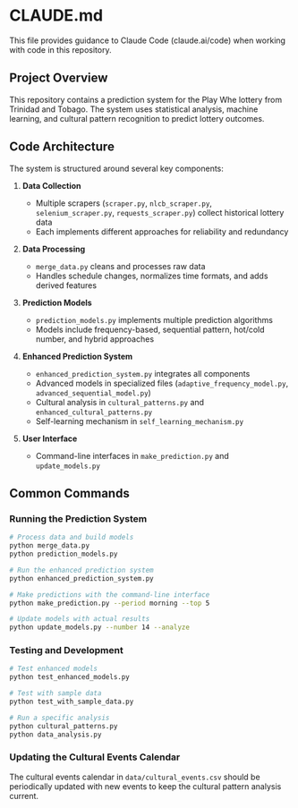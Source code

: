 # CLAUDE.md

This file provides guidance to Claude Code (claude.ai/code) when working with code in this repository.

## Project Overview

This repository contains a prediction system for the Play Whe lottery from Trinidad and Tobago. The system uses statistical analysis, machine learning, and cultural pattern recognition to predict lottery outcomes.

## Code Architecture

The system is structured around several key components:

1. **Data Collection**
   - Multiple scrapers (`scraper.py`, `nlcb_scraper.py`, `selenium_scraper.py`, `requests_scraper.py`) collect historical lottery data
   - Each implements different approaches for reliability and redundancy

2. **Data Processing**
   - `merge_data.py` cleans and processes raw data
   - Handles schedule changes, normalizes time formats, and adds derived features

3. **Prediction Models**
   - `prediction_models.py` implements multiple prediction algorithms
   - Models include frequency-based, sequential pattern, hot/cold number, and hybrid approaches

4. **Enhanced Prediction System**
   - `enhanced_prediction_system.py` integrates all components
   - Advanced models in specialized files (`adaptive_frequency_model.py`, `advanced_sequential_model.py`)
   - Cultural analysis in `cultural_patterns.py` and `enhanced_cultural_patterns.py`
   - Self-learning mechanism in `self_learning_mechanism.py`

5. **User Interface**
   - Command-line interfaces in `make_prediction.py` and `update_models.py`

## Common Commands

### Running the Prediction System

```bash
# Process data and build models
python merge_data.py
python prediction_models.py

# Run the enhanced prediction system
python enhanced_prediction_system.py

# Make predictions with the command-line interface
python make_prediction.py --period morning --top 5

# Update models with actual results
python update_models.py --number 14 --analyze
```

### Testing and Development

```bash
# Test enhanced models
python test_enhanced_models.py

# Test with sample data
python test_with_sample_data.py

# Run a specific analysis
python cultural_patterns.py
python data_analysis.py
```

### Updating the Cultural Events Calendar

The cultural events calendar in `data/cultural_events.csv` should be periodically updated with new events to keep the cultural pattern analysis current.